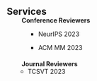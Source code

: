 <h2 id="Services" style="margin: 2px 0px -15px;">Services</h2>

<div class="publications">
<ol class="bibliography">

<h4 style="margin:0 10px 0px;">Conference Reviewers</h4>

<ul style="margin:0 0 20px;">
  
  - NeurIPS 2023
  
  - ACM MM 2023
<!--   <li>NeurIPS 2023</li>
  <li>ACM MM 2023</li>
  <li>ICCV 2023</li>
  <li>ICLR 2024</li>
  <li>CVPR 2024</li>
  <li>ICASSP 2024</li> -->
</ul>

<h4 style="margin:0 10px 0;">Journal Reviewers</h4>

<ul style="margin:0 0 20px;">
  <li>TCSVT 2023</li>
</ul>

</div>
